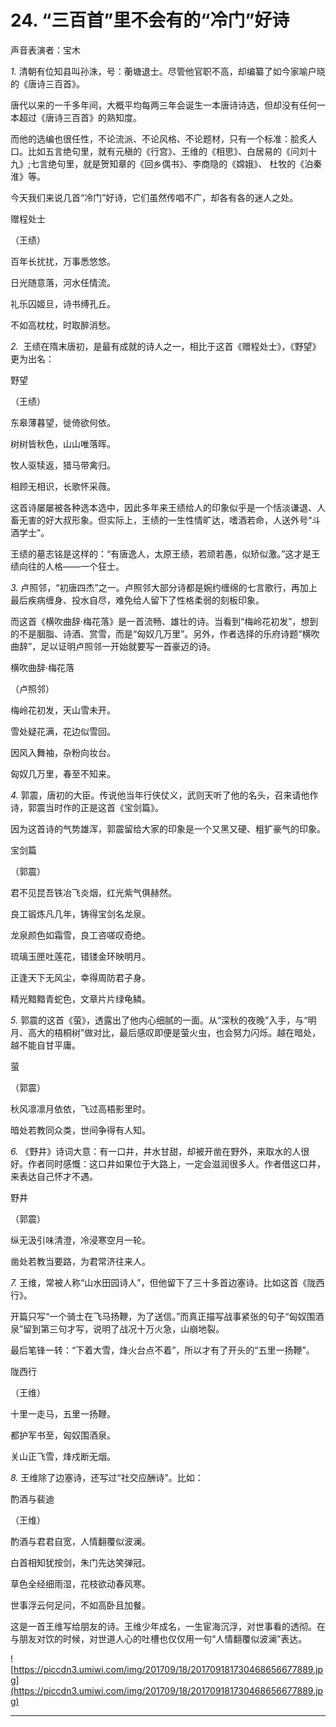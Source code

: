 # 24. “三百首”里不会有的“冷门”好诗

声音表演者：宝木

 *1.* 清朝有位知县叫孙洙，号：蘅塘退士。尽管他官职不高，却编纂了如今家喻户晓的《唐诗三百首》。

唐代以来的一千多年间，大概平均每两三年会诞生一本唐诗诗选，但却没有任何一本超过《唐诗三百首》的熟知度。

而他的选编也很任性，不论流派、不论风格、不论题材，只有一个标准：脍炙人口。比如五言绝句里，就有元稹的《行宫》、王维的《相思》、白居易的《问刘十九》;七言绝句里，就是贺知章的《回乡偶书》、李商隐的《嫦娥》、 杜牧的《泊秦淮》等。

今天我们来说几首“冷门”好诗，它们虽然传唱不广，却各有各的迷人之处。

赠程处士

（王绩）

百年长扰扰，万事悉悠悠。

日光随意落，河水任情流。

礼乐囚姬旦，诗书缚孔丘。

不如高枕枕，时取醉消愁。

 *2.*  王绩在隋末唐初，是最有成就的诗人之一，相比于这首《赠程处士》，《野望》更为出名：

野望

（王绩）

东皋薄暮望，徙倚欲何依。

树树皆秋色，山山唯落晖。

牧人驱犊返，猎马带禽归。

相顾无相识，长歌怀采薇。

这首诗屡屡被各种选本选中，因此多年来王绩给人的印象似乎是一个恬淡谦退、人畜无害的好大叔形象。但实际上，王绩的一生性情旷达，嗜酒若命，人送外号“斗酒学士”。

王绩的墓志铭是这样的：“有唐逸人，太原王绩，若顽若愚，似矫似激。”这才是王绩向往的人格——一个狂士。

 *3.* 卢照邻，“初唐四杰”之一。卢照邻大部分诗都是婉约缠绵的七言歌行，再加上最后疾病缠身、投水自尽，难免给人留下了性格柔弱的刻板印象。

而这首《横吹曲辞·梅花落》是一首流畅、雄壮的诗。当看到“梅岭花初发”，想到的不是胭脂、诗酒、赏雪，而是“匈奴几万里”。另外，作者选择的乐府诗题“横吹曲辞”，足以证明卢照邻一开始就要写一首豪迈的诗。

横吹曲辞·梅花落

（卢照邻）

梅岭花初发，天山雪未开。

雪处疑花满，花边似雪回。

因风入舞袖，杂粉向妆台。

匈奴几万里，春至不知来。

 *4.* 郭震，唐初的大臣。传说他当年行侠仗义，武则天听了他的名头，召来请他作诗，郭震当时作的正是这首《宝剑篇》。

因为这首诗的气势雄浑，郭震留给大家的印象是一个又黑又硬、粗犷豪气的印象。

宝剑篇

（郭震）

君不见昆吾铁冶飞炎烟，红光紫气俱赫然。

良工锻炼凡几年，铸得宝剑名龙泉。

龙泉颜色如霜雪，良工咨嗟叹奇绝。

琉璃玉匣吐莲花，错镂金环映明月。

正逢天下无风尘，幸得周防君子身。

精光黯黯青蛇色，文章片片绿龟鳞。

 *5.* 郭震的这首《萤》，透露出了他内心细腻的一面。从“深秋的夜晚”入手，与“明月、高大的梧桐树”做对比，最后感叹即便是萤火虫，也会努力闪烁。越在暗处，越不能自甘平庸。

萤

（郭震）

秋风凛凛月依依，飞过高梧影里时。

暗处若教同众类，世间争得有人知。

 *6.* 《野井》诗词大意：有一口井，井水甘甜，却被开凿在野外，来取水的人很好。作者同时感慨：这口井如果位于大路上，一定会滋润很多人。作者借这口井，来表达自己怀才不遇。

野井

（郭震）

纵无汲引味清澄，冷浸寒空月一轮。

凿处若教当要路，为君常济往来人。

 *7.* 王维，常被人称“山水田园诗人”，但他留下了三十多首边塞诗。比如这首《陇西行》。

开篇只写“一个骑士在飞马扬鞭，为了送信。”而真正描写战事紧张的句子“匈奴围酒泉”留到第三句才写，说明了战况十万火急，山崩地裂。

最后笔锋一转：“下着大雪，烽火台点不着”，所以才有了开头的“五里一扬鞭”。

陇西行

（王维）

十里一走马，五里一扬鞭。

都护军书至，匈奴围酒泉。

关山正飞雪，烽戍断无烟。

 *8.* 王维除了边塞诗，还写过“社交应酬诗”。比如：

酌酒与裴迪

（王维）

酌酒与君君自宽，人情翻覆似波澜。

白首相知犹按剑，朱门先达笑弹冠。

草色全经细雨湿，花枝欲动春风寒。

世事浮云何足问，不如高卧且加餐。

这是一首王维写给朋友的诗。王维少年成名，一生宦海沉浮，对世事看的透彻。在与朋友对饮的时候，对世道人心的吐槽也仅仅用一句“人情翻覆似波澜”表达。

![https://piccdn3.umiwi.com/img/201709/18/201709181730468656677889.jpg](https://piccdn3.umiwi.com/img/201709/18/201709181730468656677889.jpg)

---
